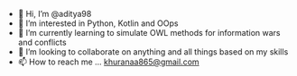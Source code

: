 - 👋 Hi, I’m @aditya98
- 👀 I’m interested in Python, Kotlin and OOps
- 🌱 I’m currently learning to simulate OWL methods for information wars and conflicts
- 💞️ I’m looking to collaborate on anything and all things based on my skills
- 📫 How to reach me ... khuranaa865@gmail.com


